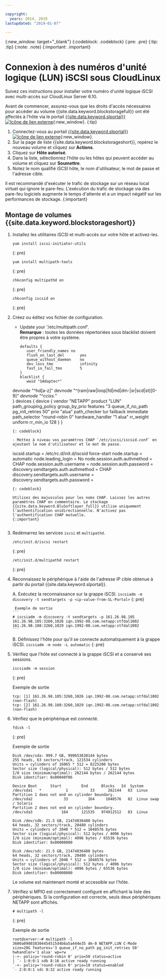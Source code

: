 ```yaml
---

copyright:
  years: 2014, 2019
lastupdated: "2019-01-07"

---
```

{:new_window: target="_blank"}
{:codeblock: .codeblock}
{:pre: .pre}
{:tip: .tip}
{:note: .note}
{:important: .important}

# Connexion à des numéros d'unité logique (LUN) iSCSI sous CloudLinux

Suivez ces instructions pour installer votre numéro d'unité logique iSCSI avec multi-accès sur CloudLinux Server 6.10.

Avant de commencer, assurez-vous que les droits d'accès nécessaires pour accéder au volume {{site.data.keyword.blockstoragefull}} ont été affectés à l'hôte via le portail [{{site.data.keyword.slportal}} ![Icône de lien externe](../../icons/launch-glyph.svg "Icône de lien externe")](https://control.softlayer.com/){:new_window}.
{:tip}

1. Connectez-vous au portail [{{site.data.keyword.slportal}} ![Icône de lien externe](../../icons/launch-glyph.svg "Icône de lien externe")](https://control.softlayer.com/){:new_window}.
2. Sur la page de liste {{site.data.keyword.blockstorageshort}}, repérez le nouveau volume et cliquez sur **Actions**.
3. Cliquez sur **Hôte autorisé**.
4. Dans la liste, sélectionnez l'hôte ou les hôtes qui peuvent accéder au volume et cliquez sur **Soumettre**.
5. Notez le nom qualifié iSCSI hôte, le nom d'utilisateur, le mot de passe et l'adresse cible.

Il est recommandé d'exécuter le trafic de stockage sur un réseau local virtuel qui ignore le pare-feu. L'exécution du trafic de stockage via des pare-feu logiciels augmente le temps d'attente et a un impact négatif sur les performances de stockage.
{:important}

## Montage de volumes {{site.data.keyword.blockstorageshort}}

1. Installez les utilitaires iSCSI et multi-accès sur votre hôte et activez-les.
   ```
   yum install iscsi-initiator-utils
   ```
   {: pre}

   ```
   yum install multipath-tools

   ```
   {: pre}

   ```
   chkconfig multipathd on
   ```
   {: pre}

   ```
   chkconfig iscsid on
   ```
   {: pre}

2. Créez ou éditez vos fichier de configuration.
   - Update your '/etc/multipath.conf'. <br/>**Remarque** : toutes les données répertoriées sous blacklist doivent être propres à votre système.
     ```
     defaults {
        user_friendly_names no
        flush_on_last_del       yes
        queue_without_daemon    no
        dev_loss_tmo            infinity
        fast_io_fail_tmo        5
     }
     blacklist {
        wwid "SAdaptec*"
   devnode "^hd[a-z]"
   devnode "^(ram|raw|loop|fd|md|dm-|sr|scd|st)[0-9]*"
        devnode "^cciss.*"  
   }
   devices {
     device {
        vendor "NETAPP"
   product "LUN"
   path_grouping_policy group_by_prio
   features "3 queue_if_no_path pg_init_retries 50"
   prio "alua"
   path_checker tur
   failback immediate
   path_selector "round-robin 0"
   hardware_handler "1 alua"
   rr_weight uniform
   rr_min_io 128
   }
     }
     ```
     {: codeblock}

   - Mettez à niveau vos paramètres CHAP `/etc/iscsi/iscsid.conf` en ajoutant le nom d'utilisateur et le mot de passe.

     ```
     iscsid.startup = /etc/rc.d/init.d/iscsid force-start
     node.startup = automatic
     node.leading_login = No
     node.session.auth.authmethod = CHAP
     node.session.auth.username = <USER NAME VALUE FROM PORTAL>
     node.session.auth.password = <PASSWORD VALUE FROM PORTAL>
     discovery.sendtargets.auth.authmethod = CHAP
     discovery.sendtargets.auth.username = <USER NAME VALUE FROM PORTAL>
     discovery.sendtargets.auth.password = <PASSWORD VALUE FROM PORTAL>
     ```
     {: codeblock}

     Utilisez des majuscules pour les noms CHAP. Laissez les autres paramètres CHAP en commentaire. Le stockage {{site.data.keyword.BluSoftlayer_full}} utilise uniquement l'authentification unidirectionnelle. N'activez pas l'authentification CHAP mutuelle.
     {:important}


3. Redémarrez les services `iscsi` et `multipathd`.
   ```
   /etc/init.d/iscsi restart   
   ```
   {: pre}

   ```
   /etc/init.d/multipathd restart   
   ```
   {: pre}

4. Reconnaissez le périphérique à l'aide de l'adresse IP cible obtenue à partir du portail {{site.data.keyword.slportal}}.

     A. Exécutez la reconnaissance sur la grappe iSCSI.
       ```
       iscsiadm -m discovery -t sendtargets -p <ip-value-from-SL-Portal>
       ```
       {: pre}

        Exemple de sortie
       ```
       # iscsiadm -m discovery -t sendtargets -p 161.26.98.105
       161.26.98.105:3260,1026 iqn.1992-08.com.netapp:stfdal1002
       161.26.98.108:3260,1029 iqn.1992-08.com.netapp:stfdal1002
       ```

     B. Définissez l'hôte pour qu'il se connecte automatiquement à la grappe iSCSI.
       ```
       iscsiadm -m node -L automatic
       ```
       {: pre}

5. Vérifiez que l'hôte est connecté à la grappe iSCSI et a conservé ses sessions.
   ```
   iscsiadm -m session
   ```
   {: pre}

   Exemple de sortie
   ```
   tcp: [1] 161.26.98.105:3260,1026 iqn.1992-08.com.netapp:stfdal1002 (non-flash)
   tcp: [2] 161.26.98.108:3260,1029 iqn.1992-08.com.netapp:stfdal1002 (non-flash)
   ```


6. Vérifiez que le périphérique est connecté.
   ```
   fdisk -l
   ```
   {: pre}

   Exemple de sortie
   ```
   Disk /dev/sda: 999.7 GB, 999653638144 bytes
   255 heads, 63 sectors/track, 121534 cylinders
   Units = cylinders of 16065 * 512 = 8225280 bytes
   Sector size (logical/physical): 512 bytes / 512 bytes
   I/O size (minimum/optimal): 262144 bytes / 262144 bytes
   Disk identifier: 0x00040f06

   Device Boot      Start         End      Blocks   Id  System
   /dev/sda1   *           1          33      262144   83  Linux
   Partition 1 does not end on cylinder boundary.
   /dev/sda2              33         164     1048576   82  Linux swap / Solaris
   Partition 2 does not end on cylinder boundary.
   /dev/sda3             164      121535   974912512   83  Linux

   Disk /dev/sdb: 21.5 GB, 21474836480 bytes
   64 heads, 32 sectors/track, 20480 cylinders
   Units = cylinders of 2048 * 512 = 1048576 bytes
   Sector size (logical/physical): 512 bytes / 4096 bytes
   I/O size (minimum/optimal): 4096 bytes / 65536 bytes
   Disk identifier: 0x00000000

   Disk /dev/sdc: 21.5 GB, 21474836480 bytes
   64 heads, 32 sectors/track, 20480 cylinders
   Units = cylinders of 2048 * 512 = 1048576 bytes
   Sector size (logical/physical): 512 bytes / 4096 bytes
   I/O size (minimum/optimal): 4096 bytes / 65536 bytes
   Disk identifier: 0x00000000
   ```

   Le volume est maintenant monté et accessible sur l'hôte.

7. Vérifiez si MPIO est correctement configuré en affichant la liste des périphériques. Si la configuration est correcte, seuls deux périphériques NETAPP sont affichés.

   ```
   # multipath -l
   ```
   {: pre}

   Exemple de sortie
   ```
   root@server:~# multipath -l
   3600a098038304454515d4b6a5a444e35 dm-0 NETAPP,LUN C-Mode
   size=20G features='3 queue_if_no_path pg_init_retries 50' hwhandler='1 alua' wp=rw
   |-+- policy='round-robin 0' prio=50 status=active
   | `- 1:0:0:1 sdb 8:16 active ready running
   `-+- policy='round-robin 0' prio=10 status=enabled
   `- 2:0:0:1 sdc 8:32 active ready running
   ```
